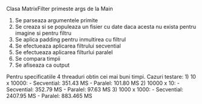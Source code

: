 Clasa MatrixFilter primeste args de la Main

1) Se parseaza argumentele primite
2) Se creaza si se populeaza un fisier cu date daca acesta nu exista pentru imagine si pentru filtru
3) Se aplica padding pentru inmultirea cu filtrul
4) Se efectueaza aplicarea filtrului secvential
5) Se efectueaza aplicarea filturlui paralel
6) Se compara timpii
7) Se afiseaza ca output

Pentru specificatiile 4 threaduri obtin cei mai buni timpi.
Cazuri testare:
    1) 10 x 10000:
        - Secvential: 351.43 MS
        - Paralel: 101.80 MS
    2) 10000 x 10:
        - Secvential: 352.79 MS
        - Paralel: 97.63 MS
    3) 1000 x 1000:
        - Secvential: 2407.95 MS
        - Paralel: 883.465 MS   

